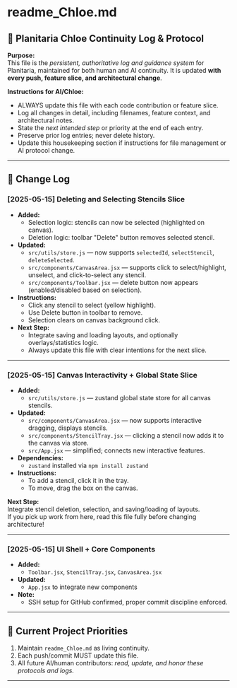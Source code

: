 # readme_Chloe.md

## 🌱 Planitaria Chloe Continuity Log & Protocol

**Purpose:**  
This file is the *persistent, authoritative log and guidance system* for Planitaria, maintained for both human and AI continuity. It is updated **with every push, feature slice, and architectural change**.

**Instructions for AI/Chloe:**
- ALWAYS update this file with each code contribution or feature slice.
- Log all changes in detail, including filenames, feature context, and architectural notes.
- State the *next intended step* or priority at the end of each entry.
- Preserve prior log entries; never delete history.
- Update this housekeeping section if instructions for file management or AI protocol change.

---

## 📅 Change Log

### [2025-05-15] Deleting and Selecting Stencils Slice

- **Added:**  
  - Selection logic: stencils can now be selected (highlighted on canvas).
  - Deletion logic: toolbar "Delete" button removes selected stencil.
- **Updated:**  
  - `src/utils/store.js` — now supports `selectedId`, `selectStencil`, `deleteSelected`.
  - `src/components/CanvasArea.jsx` — supports click to select/highlight, unselect, and click-to-select any stencil.
  - `src/components/Toolbar.jsx` — delete button now appears (enabled/disabled based on selection).
- **Instructions:**  
  - Click any stencil to select (yellow highlight).
  - Use Delete button in toolbar to remove.
  - Selection clears on canvas background click.
- **Next Step:**  
    - Integrate saving and loading layouts, and optionally overlays/statistics logic.
    - Always update this file with clear intentions for the next slice.

---

### [2025-05-15] Canvas Interactivity + Global State Slice

- **Added:**  
  - `src/utils/store.js` — zustand global state store for all canvas stencils.
- **Updated:**  
  - `src/components/CanvasArea.jsx` — now supports interactive dragging, displays stencils.
  - `src/components/StencilTray.jsx` — clicking a stencil now adds it to the canvas via store.
  - `src/App.jsx` — simplified; connects new interactive features.
- **Dependencies:**  
  - `zustand` installed via `npm install zustand`
- **Instructions:**  
  - To add a stencil, click it in the tray.  
  - To move, drag the box on the canvas.

**Next Step:**  
Integrate stencil deletion, selection, and saving/loading of layouts.  
If you pick up work from here, read this file fully before changing architecture!

---

### [2025-05-15] UI Shell + Core Components

- **Added:**  
  - `Toolbar.jsx`, `StencilTray.jsx`, `CanvasArea.jsx`
- **Updated:**  
  - `App.jsx` to integrate new components
- **Note:**  
  - SSH setup for GitHub confirmed, proper commit discipline enforced.

---

## 🧭 **Current Project Priorities**

1. Maintain `readme_Chloe.md` as living continuity.
2. Each push/commit MUST update this file.
3. All future AI/human contributors: *read, update, and honor these protocols and logs.*

---

